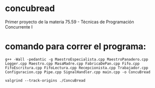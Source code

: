 # concubread
Primer proyecto de la materia 75.59 - Técnicas de Programación Concurrente I

# comando para correr el programa:

```g++ -Wall -pedantic -g MaestroEspecialista.cpp MaestroPanadero.cpp Logger.cpp Maestro.cpp MasaMadre.cpp FabricaDePan.cpp Fifo.cpp FifoEscritura.cpp FifoLectura.cpp Recepcionista.cpp Trabajador.cpp Configuracion.cpp Pipe.cpp SignalHandler.cpp main.cpp -o ConcuBread```

```valgrind --track-origins ./ConcuBread```
